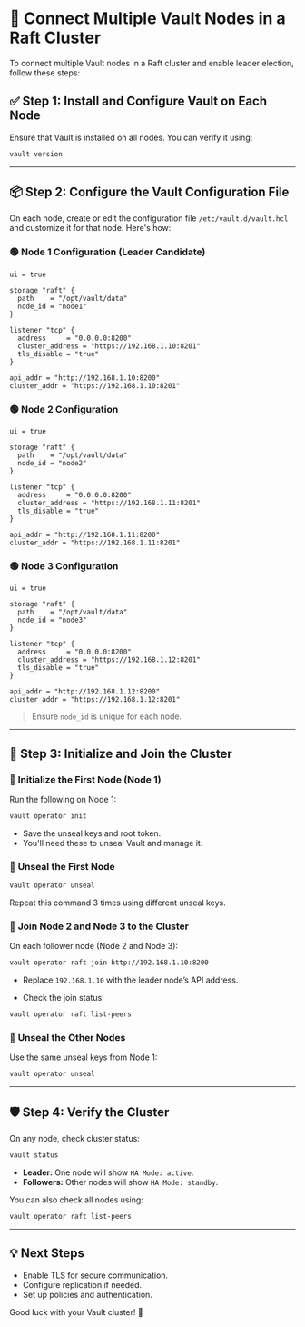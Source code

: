 # 🚀 Connect Multiple Vault Nodes in a Raft Cluster

To connect multiple Vault nodes in a Raft cluster and enable leader election, follow these steps:

## ✅ Step 1: Install and Configure Vault on Each Node

Ensure that Vault is installed on all nodes. You can verify it using:

```bash
vault version
```

---

## 📦 Step 2: Configure the Vault Configuration File

On each node, create or edit the configuration file `/etc/vault.d/vault.hcl` and customize it for that node. Here's how:

### 🟢 **Node 1 Configuration (Leader Candidate)**
```hcl
ui = true

storage "raft" {
  path    = "/opt/vault/data"
  node_id = "node1"
}

listener "tcp" {
  address     = "0.0.0.0:8200"
  cluster_address = "https://192.168.1.10:8201"
  tls_disable = "true"
}

api_addr = "http://192.168.1.10:8200"
cluster_addr = "https://192.168.1.10:8201"
```

### 🟢 **Node 2 Configuration**
```hcl
ui = true

storage "raft" {
  path    = "/opt/vault/data"
  node_id = "node2"
}

listener "tcp" {
  address     = "0.0.0.0:8200"
  cluster_address = "https://192.168.1.11:8201"
  tls_disable = "true"
}

api_addr = "http://192.168.1.11:8200"
cluster_addr = "https://192.168.1.11:8201"
```

### 🟢 **Node 3 Configuration**
```hcl
ui = true

storage "raft" {
  path    = "/opt/vault/data"
  node_id = "node3"
}

listener "tcp" {
  address     = "0.0.0.0:8200"
  cluster_address = "https://192.168.1.12:8201"
  tls_disable = "true"
}

api_addr = "http://192.168.1.12:8200"
cluster_addr = "https://192.168.1.12:8201"
```

> Ensure `node_id` is unique for each node.

---

## 🚀 Step 3: Initialize and Join the Cluster

### 🔎 **Initialize the First Node (Node 1)**
Run the following on Node 1:

```bash
vault operator init
```
- Save the unseal keys and root token.
- You'll need these to unseal Vault and manage it.

### 🔎 **Unseal the First Node**

```bash
vault operator unseal
```
Repeat this command 3 times using different unseal keys.

### 🔎 **Join Node 2 and Node 3 to the Cluster**
On each follower node (Node 2 and Node 3):

```bash
vault operator raft join http://192.168.1.10:8200
```
- Replace `192.168.1.10` with the leader node’s API address.

- Check the join status:

```bash
vault operator raft list-peers
```

### 🔎 **Unseal the Other Nodes**
Use the same unseal keys from Node 1:

```bash
vault operator unseal
```

---

## 🛡️ Step 4: Verify the Cluster

On any node, check cluster status:

```bash
vault status
```
- **Leader:** One node will show `HA Mode: active`.
- **Followers:** Other nodes will show `HA Mode: standby`.

You can also check all nodes using:

```bash
vault operator raft list-peers
```

---

## 💡 Next Steps

- Enable TLS for secure communication.
- Configure replication if needed.
- Set up policies and authentication.

Good luck with your Vault cluster! 🚀


